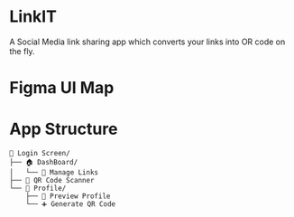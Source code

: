 # LinkIT

A Social Media link sharing app which converts your links into OR code on the fly.

# Figma UI Map

# App Structure

```
📲 Login Screen/
├── 🏠 DashBoard/
│   └── 🔗 Manage Links
├── 📸 QR Code Scanner
└── 👤 Profile/
    ├── 👤 Preview Profile
    └── ➕ Generate QR Code
```
